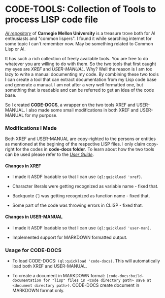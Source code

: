 CODE-TOOLS: Collection of Tools to process LISP code file
=========================================================

[*AI repository*](http://www.cs.cmu.edu/afs/cs/project/ai-repository/ai/) of **Carnegie Mellon University** is a treasure trove both for AI enthusiasts and "common lispers". I found it while searching internet for some topic I can't remember now. May be something related to Common Lisp or AI.

It has such a rich collection of freely available tools. You are free to do whatever you are willing to do with them. So the two tools that first caught my eyes are *XREF* and *USER-MANUAL*. Why? Well the reason is I am too lazy to write a manual documenting my code. By combining these two tools I can create a tool that can extract documentation from my Lisp code base and generate a manual. I am not after a very well formatted one, but something that is readable and can be referred to get an idea of the code base.

So I created **CODE-DOCS**, a wrapper on the two tools XREF and USER-MANUAL. I also made some small modifications in both XREF and USER-MANUAL for my purpose.

### Modifications I Made

Both XREF and USER-MANUAL are copy-righted to the persons or entities as mentioned at the begining of the respective LISP files. I only claim copy-right for the codes in **code-docs folder**. To learn about how the two tools can be used please refer to the [*User Guide*](http://repository.cmu.edu/cgi/viewcontent.cgi?article=3036&context=compsci).

#### Changes in XREF

+ I made it ASDF loadable so that I can use `(ql:quickload 'xref)`.

+ Character literals were getting recognized as variable name - fixed that.

+ Backquote (\`) was getting recognized as function name - fixed that.

+ Some part of the code was throwing errors in CLISP - fixed that.

#### Changes in USER-MANUAL

+ I made it ASDF loadable so that I can use `(ql:quickload 'user-man)`.

+ Implemented support for MARKDOWN formatted output.

### Usage for CODE-DOCS

+ To load CODE-DOCS: `(ql:quickload 'code-docs)`. This will automatically load both XREF and USER-MANUAL.

+ To create a document in MARKDOWN format: `(code-docs:build-documentation for "lisp" files in <code directory path> save at <document directory path>)`. CODE-DOCS create document in MARKDOWN format only.
